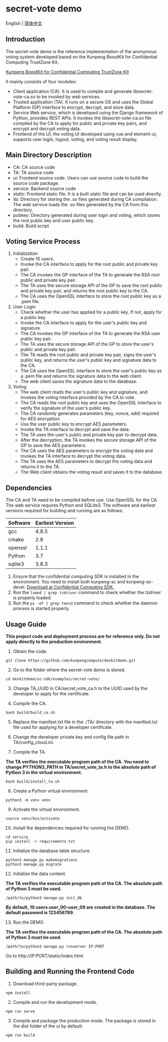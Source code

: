 # secret-vote demo

English | [简体中文](README.md)

## Introduction
The secret-vote demo is the reference implementation of the anonymous voting system developed based on the Kunpeng BoostKit for Confidential Computing TrustZone Kit.

[Kunpeng BoostKit for Confidential Computing TrustZone Kit](https://www.hikunpeng.com/en/developer/boostkit/confidential-computing)

It mainly consists of four modules:
- Client application (CA). It is used to compile and generate libsecret-vote-ca.so to be invoked by web services.
- Trusted application (TA). It runs on a secure OS and uses the Global Platform (GP) interface to encrypt, decrypt, and store data.
- Service Web service, which is developed using the Django framework of Python, provides REST APIs. It invokes the libsecret-vote-ca.so file compiled by the CA to apply for public and private key pairs, and encrypt and decrypt voting data.
- Frontend of the UI, the voting UI developed using vue and element-ui, supports user login, logout, voting, and voting result display.

## Main Directory Description
- CA: CA source code
- TA: TA source code
- ui: Frontend source code. Users can use source code to build the source code package.
- service: Backend source code
- static: Frontend static file. It is a built static file and can be used directly.
- lib: Directory for storing the .so files generated during CA compilation. The web service loads the .so files generated by the CA from this directory.
- pubkey: Directory generated during user login and voting, which stores the root public key and user public key.
- build: Build script

## Voting Service Process
1. Initialization
    - Create 10 users.
    - Invoke the CA interface to apply for the root public and private key pair.
    - The CA invokes the GP interface of the TA to generate the RSA root public and private key pair.
    - The TA uses the secure storage API of the GP to save the root public and private key pair, and returns the root public key to the CA.
    - The CA uses the OpenSSL interface to store the root public key as a .pem file.
2. User Login
    - Check whether the user has applied for a public key. If not, apply for a public key.
    - Invoke the CA interface to apply for the user's public key and signature.
    - The CA invokes the GP interface of the TA to generate the RSA user public key pair.
    - The TA uses the secure storage API of the GP to store the user's public and private key pair.
    - The TA reads the root public and private key pair, signs the user's public key, and returns the user's public key and signature data to the CA.
    - The CA uses the OpenSSL interface to store the user's public key as a .pem file and returns the signature data to the web client.
    - The web client saves the signature data to the database.
3. Voting
    - The web client reads the user's public key and signature, and invokes the voting interface provided by the CA to vote.
    - The CA reads the root public key and uses the OpenSSL interface to verify the signature of the user's public key.
    - The CA randomly generates parameters (key, nonce, add) required for AES encryption.
    - Use the user public key to encrypt AES parameters.
    - Invoke the TA interface to decrypt and save the data.
    - The TA uses the user's public and private key pair to decrypt data.
    - After the decryption, the TA invokes the secure storage API of the GP to save the AES parameters.
    - The CA uses the AES parameters to encrypt the voting data and invokes the TA interface to decrypt the voting data.
    - The TA uses the AES parameters to decrypt the voting data and returns it to the TA.
    - The Web client obtains the voting result and saves it to the database.


## Dependencies
The CA and TA need to be compiled before use. Use OpenSSL for the CA. The web service requires Python and SQLite3. The software and earliest versions required for building and running are as follows:

| Software | Earliest Version |
| -------- | ---------------- |
| gcc      | 4.8.5            |
| cmake    | 2.8              |
| openssl  | 1.1.1            |
| Python   | 3.7              |
| sqlite3  | 3.8.3            |

1. Ensure that the confidential computing SDK is installed in the environment. You need to install both kunpeng-sc and kunpeng-sc-devel. [Download at Confidential Computing SDK.](https://mirrors.huaweicloud.com/kunpeng/archive/Kunpeng_SDK/itrustee/)
2. Run the `lsmod | grep tzdriver` command to check whether the tzdriver is properly loaded.
3. Run the `ps -ef | grep teecd` command to check whether the daemon process is started properly.

## Usage Guide

**This project code and deployment process are for reference only. Do not apply directly to the production environment.**

1. Obtain the code.

```
git clone https://github.com/kunpengcompute/devkitdemo.git
```

2. Go to the folder where the secret-vote demo is stored.

```
cd devkitdemo/sc-sdk/examples/secret-vote/
```

3. Change TA_UUID in CA/secret_vote_ca.h to the UUID used by the developer to apply for the certificate.

4. Compile the CA.

```
bash build/build_ca.sh
```

5. Replace the manifest.txt file in the ./TA/ directory with the manifest.txt file used for applying for a developer certificate.

6. Change the developer private key and config file path in TA/config_cloud.ini.

7. Compile the TA.

**The TA verifies the executable program path of the CA. You need to change PYTHON3_PATH in TA/secret_vote_ta.h to the absolute path of Python 3 in the virtual environment.**

```
bash build/install_ta.sh
```

8. Create a Python virtual environment.

```
python3 -m venv venv
```

9. Activate the virtual environment.

```
source venv/bin/activate
```

10. Install the dependencies required for running the DEMO.

```
cd service
pip install -r requirements.txt
```

11. Initialize the database table structure.

```
python3 manage.py makemigrations
python3 manage.py migrate
```

12. Initialize the data content.

**The TA verifies the executable program path of the CA. The absolute path of Python 3 must be used.**

```
/path/to/python3 manage.py init_db
```

**By default, 10 users user_00-user_09 are created in the database. The default password is 123456789.**

13. Run the DEMO.

**The TA verifies the executable program path of the CA. The absolute path of Python 3 must be used.**

```
/path/to/python3 manage.py runserver IP:PORT
```

Go to http://IP:PORT/static/index.html


## Building and Running the Frontend Code

1. Download third-party package.
```
npm install
```

2. Compile and run the development mode.
```
npm run serve
```

3. Compile and package the production mode. The package is stored in the dist folder of the ui by default.
```
npm run build
```
